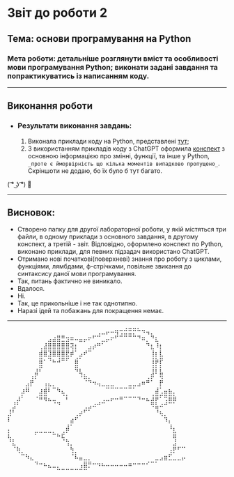 # Звіт до роботи 2
## Тема: основи програмування на Python
### Мета роботи: детальніше розглянути вміст та особливості мови програмування Python; виконати задані завдання та попрактикуватись із написанням коду.

---
## Виконання роботи
* ### Результати виконання завдань:
    1. Виконала приклади коду на Python, представлені  [тут](./example.ipynb);
    1. З використанням прикладів коду з ChatGPT оформила [конспект](my2.ipynb) з основною інформацією про змінні, функції, та інше у Python, `_проте є йморвірність що кілька моментів випадково пропущено_`. 
    Скріншоти не додаю, бо їх було б тут багато.

( ͡° ͜ʖ ͡°)  👻

---

## Висновок:

- Створено папку для другої лабораторної роботи, у якій містяться три файли, в одному приклади з основного завдання, в другому конспект, а третій - звіт. Відповідно, оформлено конспект по Python, виконано приклади, для певних підзадач використано ChatGPT. 
- Отримано нові початкові(поверхневі) знання про роботу з циклами, функціями, лямбдами, ф-стрічками, повільне звикання до синтаксису даної мови програмування.
- Так, питань фактично не виникало. 
- Вдалося.
- Ні.
- Так, це прикольніше і не так однотипно.
- Наразі ідей та побажань для покращення немає.

---


⠀⠀⠀⠀⠀⠀⠀⠀⠀⠀⠀⠀⠀⠀⠀⠀⠀⠀⠀⠀⢀⣀⡤⠤⢶⢒⣚⣛⡛⠓⠲⢤⡀⠀⠀⠀⠀⠀⠀⠀
⠀⠀⠀⠀⠀⠀⠀⠀⠀⣠⣴⣿⣛⣲⠶⠤⣤⡤⠖⠋⠉⣀⡤⠖⠋⠉⠉⠉⠉⠙⠶⡀⠙⣆⠀⠀⠀⠀⠀⠀
⠀⠀⠀⠀⠀⠀⠀⢀⣼⣿⣿⣿⣿⣿⢽⡆⠀⠀⣠⡴⠛⠁⠀⠀⠀⠀⠀⠀⠀⠀⠀⠙⣆⠸⡆⠀⠀⠀⠀⠀
⠀⠀⠀⠀⠀⠀⠀⣾⣿⣹⣿⣿⣿⣟⡾⠁⣠⠞⠉⠀⠀⠀⠀⠀⠀⠀⠀⠀⠀⠀⠀⠀⢸⡆⣇⠀⠀⠀⠀⠀
⠀⠀⠀⠀⠀⠀⠀⣿⠂⠙⠦⠼⠛⠋⠀⣾⠁⠀⠀⠀⠀⠀⠀⠀⠀⠀⠀⠀⠀⠀⠀⠀⢸⡷⡟⠀⠀⠀⠀⠀
⠀⠀⠀⠀⠀⠀⢠⡟⠀⠀⠀⠀⠀⠀⠀⢿⡄⠀⠀⠀⠀⠀⠀⠀⠀⠀⠀⠀⠀⠀⠀⠀⢸⡇⡇⠀⠀⠀⠀⠀
⠀⠀⠀⠀⠀⢠⡟⠀⠀⠀⠀⠀⠀⠀⠀⠀⠹⣦⡀⠀⠀⠀⠀⠀⠀⠀⠀⠀⠀⠀⠀⢀⡾⠁⢿⠀⠀⠀⠀⠀
⠀⠀⠀⠀⣠⡟⠀⠀⢠⣄⡀⠀⠀⠀⠀⠀⠀⠈⠙⠲⢤⣀⣀⣀⠀⠀⠀⣀⣀⣠⠶⠛⠁⠀⡟⠀⠀⠀⠀⠀
⠀⠀⠀⣰⠿⠀⠀⣰⣾⠇⠉⠳⣄⠀⠀⠀⠀⠀⠀⠀⠀⠀⠉⠉⠉⠉⠉⠉⠁⠀⠀⠀⠀⣼⢁⣤⣦⡀⠀⠀
⠀⠀⣰⠃⠀⠀⠐⠿⢿⣄⣀⠀⠈⠇⠀⠀⠀⠀⠀⠀⠀⢀⣀⡤⠤⠶⠒⠒⠒⠲⠤⣄⣸⡿⠋⢛⣿⣷⠀⠀
⠀⣸⠃⠀⠀⠀⠀⠀⠀⠀⠈⠙⠀⠀⠀⠀⠀⢀⣠⠴⠚⠉⠀⠀⠀⠀⠀⠀⠀⠀⠀⠀⠻⣧⠴⠚⠉⠁⠀⠀
⣸⠃⠀⠀⠀⠀⠀⠀⠀⠀⠀⠀⠀⠀⠀⢀⡴⠋⠁⠀⠀⠀⠀⠀⠀⠀⠀⠀⠀⠀⠀⠀⠀⠘⢦⡀⠀⠀⠀⠀
⠇⠀⠀⠀⠀⠀⠀⠀⠀⠀⠀⠀⠀⠀⣴⠋⠀⠀⠀⠀⠀⠀⠀⠀⠀⠀⠀⠀⠀⠀⠀⠀⠀⠀⠀⠹⡄⠀⠀⠀
⡀⠀⠀⠀⠀⠀⠀⠀⠀⠀⠀⠀⠀⣼⠁⠀⠀⠀⠀⠀⠀⠀⠀⠀⠀⠀⠀⠀⠀⠀⠀⠀⠀⠀⠀⠀⠸⡄⠀⠀
⣇⠀⠀⠀⠀⠀⠋⠉⠉⠉⠓⠦⣞⠁⠀⠀⠀⠀⠀⠀⠀⠀⠀⠀⠀⠀⠀⠀⠀⠀⠀⠀⠀⠀⠀⠀⠀⣿⠀⠀
⠘⣇⠀⠀⠀⠀⠀⠀⠀⠀⠀⠀⠈⢳⡀⠀⠀⠀⠀⠀⠀⠀⠀⠀⠀⠀⠀⠀⠀⠀⠀⠀⠀⠀⠀⠀⠀⣸⠀⠀
⠀⠈⢷⡀⠀⠀⠀⠀⠀⠀⠀⠀⠀⠀⢳⡀⠀⠀⠀⠀⠀⠀⠀⠀⠀⠀⠀⠀⠀⠀⠀⠀⠀⠀⠀⠀⢠⡟⠋⠉
⠀⠀⠀⠉⠳⣄⠀⠀⠀⠀⠀⠀⠀⠀⠈⠧⣤⣀⡀⠀⠀⠀⠀⠀⠀⠀⠀⠀⠀⠀⠀⠀⠀⣀⣠⣶⣋⣀⣀⡤
⠀⠀⠀⠀⠀⠀⠙⠒⠦⣄⣀⡀⠀⠀⠀⠀⢠⣿⡛⠒⠲⠦⠤⠤⠤⠤⠤⠶⠒⠒⠒⠊⠉⠁⠀⠀⠀⠀⠀⠀
⠀⠀⠀⠀⠀⠀⠀⠀⠀⠀⠀⠉⠉⠉⠉⠉⠉⠉⠀⠀⠀⠀⠀⠀⠀⠀⠀⠀⠀⠀⠀⠀⠀⠀⠀⠀⠀⠀⠀⠀